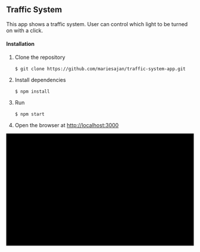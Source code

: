## Traffic System
This app shows a traffic system. User can control which light to be turned on with a click.
    
#### Installation

1. Clone the repository
    ```
    $ git clone https://github.com/mariesajan/traffic-system-app.git
    ```
    
2. Install dependencies
   ```
   $ npm install
   ```

3. Run
   ```
   $ npm start
   ```

4. Open the browser at [http://localhost:3000](http://localhost:3000)


![](traffic-system.gif)